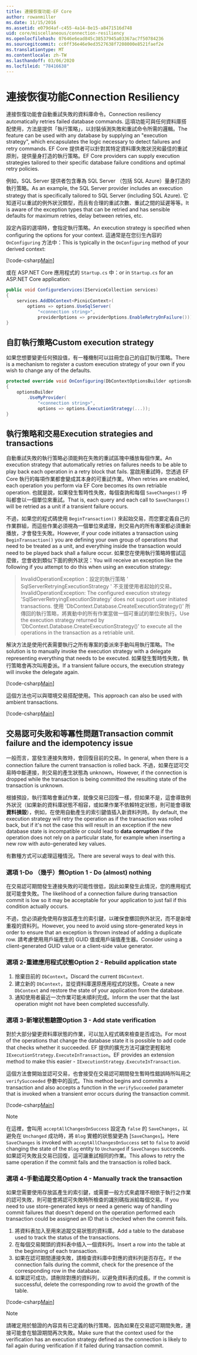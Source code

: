 ```yaml
---
title: 連接恢復功能-EF Core
author: rowanmiller
ms.date: 11/15/2016
ms.assetid: e079d4af-c455-4a14-8e15-a8471516d748
uid: core/miscellaneous/connection-resiliency
ms.openlocfilehash: 07646e6ead845c38537945a03367ac7f50784236
ms.sourcegitcommit: cc0ff36e46e9ed3527638f7208000e8521faef2e
ms.translationtype: MT
ms.contentlocale: zh-TW
ms.lasthandoff: 03/06/2020
ms.locfileid: "78416638"
---
```

# <a name="connection-resiliency"></a><span data-ttu-id="819eb-102">連接恢復功能</span><span class="sxs-lookup"><span data-stu-id="819eb-102">Connection Resiliency</span></span>

<span data-ttu-id="819eb-103">連接恢復功能會自動重試失敗的資料庫命令。</span><span class="sxs-lookup"><span data-stu-id="819eb-103">Connection resiliency automatically retries failed database commands.</span></span> <span data-ttu-id="819eb-104">這項功能可與任何資料庫搭配使用，方法是提供「執行策略」，以封裝偵測失敗和重試命令所需的邏輯。</span><span class="sxs-lookup"><span data-stu-id="819eb-104">The feature can be used with any database by supplying an "execution strategy", which encapsulates the logic necessary to detect failures and retry commands.</span></span> <span data-ttu-id="819eb-105">EF Core 提供者可以針對其特定資料庫失敗狀況和最佳的重試原則，提供量身打造的執行策略。</span><span class="sxs-lookup"><span data-stu-id="819eb-105">EF Core providers can supply execution strategies tailored to their specific database failure conditions and optimal retry policies.</span></span>

<span data-ttu-id="819eb-106">例如，SQL Server 提供者包含專為 SQL Server （包括 SQL Azure）量身打造的執行策略。</span><span class="sxs-lookup"><span data-stu-id="819eb-106">As an example, the SQL Server provider includes an execution strategy that is specifically tailored to SQL Server (including SQL Azure).</span></span> <span data-ttu-id="819eb-107">它知道可以重試的例外狀況類型，而且有合理的重試次數、重試之間的延遲等等。</span><span class="sxs-lookup"><span data-stu-id="819eb-107">It is aware of the exception types that can be retried and has sensible defaults for maximum retries, delay between retries, etc.</span></span>

<span data-ttu-id="819eb-108">設定內容的選項時，會指定執行策略。</span><span class="sxs-lookup"><span data-stu-id="819eb-108">An execution strategy is specified when configuring the options for your context.</span></span> <span data-ttu-id="819eb-109">這通常是在您衍生內容的 `OnConfiguring` 方法中：</span><span class="sxs-lookup"><span data-stu-id="819eb-109">This is typically in the `OnConfiguring` method of your derived context:</span></span>

[!code-csharp[Main](../../../samples/core/Miscellaneous/ConnectionResiliency/Program.cs#OnConfiguring)]

<span data-ttu-id="819eb-110">或在 ASP.NET Core 應用程式的 `Startup.cs` 中：</span><span class="sxs-lookup"><span data-stu-id="819eb-110">or in `Startup.cs` for an ASP.NET Core application:</span></span>

``` csharp
public void ConfigureServices(IServiceCollection services)
{
    services.AddDbContext<PicnicContext>(
        options => options.UseSqlServer(
            "<connection string>",
            providerOptions => providerOptions.EnableRetryOnFailure()));
}
```

## <a name="custom-execution-strategy"></a><span data-ttu-id="819eb-111">自訂執行策略</span><span class="sxs-lookup"><span data-stu-id="819eb-111">Custom execution strategy</span></span>

<span data-ttu-id="819eb-112">如果您想要變更任何預設值，有一種機制可以註冊您自己的自訂執行策略。</span><span class="sxs-lookup"><span data-stu-id="819eb-112">There is a mechanism to register a custom execution strategy of your own if you wish to change any of the defaults.</span></span>

``` csharp
protected override void OnConfiguring(DbContextOptionsBuilder optionsBuilder)
{
    optionsBuilder
        .UseMyProvider(
            "<connection string>",
            options => options.ExecutionStrategy(...));
}
```

## <a name="execution-strategies-and-transactions"></a><span data-ttu-id="819eb-113">執行策略和交易</span><span class="sxs-lookup"><span data-stu-id="819eb-113">Execution strategies and transactions</span></span>

<span data-ttu-id="819eb-114">自動重試失敗的執行策略必須能夠在失敗的重試區塊中播放每個作業。</span><span class="sxs-lookup"><span data-stu-id="819eb-114">An execution strategy that automatically retries on failures needs to be able to play back each operation in a retry block that fails.</span></span> <span data-ttu-id="819eb-115">當啟用重試時，您透過 EF Core 執行的每項作業都會變成其本身的可重試作業。</span><span class="sxs-lookup"><span data-stu-id="819eb-115">When retries are enabled, each operation you perform via EF Core becomes its own retriable operation.</span></span> <span data-ttu-id="819eb-116">也就是說，如果發生暫時性失敗，每個查詢和每個 `SaveChanges()` 呼叫都會以一個單位來重試。</span><span class="sxs-lookup"><span data-stu-id="819eb-116">That is, each query and each call to `SaveChanges()` will be retried as a unit if a transient failure occurs.</span></span>

<span data-ttu-id="819eb-117">不過，如果您的程式碼使用 `BeginTransaction()` 來起始交易，而您要定義自己的作業群組，而這些作業必須視為一個單位來處理，則交易內的所有專案都必須重新播放，才會發生失敗。</span><span class="sxs-lookup"><span data-stu-id="819eb-117">However, if your code initiates a transaction using `BeginTransaction()` you are defining your own group of operations that need to be treated as a unit, and everything inside the transaction would need to be played back shall a failure occur.</span></span> <span data-ttu-id="819eb-118">如果您在使用執行策略時嘗試這麼做，您會收到類似下面的例外狀況：</span><span class="sxs-lookup"><span data-stu-id="819eb-118">You will receive an exception like the following if you attempt to do this when using an execution strategy:</span></span>

> <span data-ttu-id="819eb-119">InvalidOperationException：設定的執行策略 ' SqlServerRetryingExecutionStrategy ' 不支援使用者起始的交易。</span><span class="sxs-lookup"><span data-stu-id="819eb-119">InvalidOperationException: The configured execution strategy 'SqlServerRetryingExecutionStrategy' does not support user initiated transactions.</span></span> <span data-ttu-id="819eb-120">使用 'DbContext.Database.CreateExecutionStrategy()' 所傳回的執行策略，將異動中的所有作業當做一個可重試的單位來執行。</span><span class="sxs-lookup"><span data-stu-id="819eb-120">Use the execution strategy returned by 'DbContext.Database.CreateExecutionStrategy()' to execute all the operations in the transaction as a retriable unit.</span></span>

<span data-ttu-id="819eb-121">解決方法是使用代表需要執行之所有專案的委派來手動叫用執行策略。</span><span class="sxs-lookup"><span data-stu-id="819eb-121">The solution is to manually invoke the execution strategy with a delegate representing everything that needs to be executed.</span></span> <span data-ttu-id="819eb-122">如果發生暫時性失敗，執行策略會再次叫用委派。</span><span class="sxs-lookup"><span data-stu-id="819eb-122">If a transient failure occurs, the execution strategy will invoke the delegate again.</span></span>

[!code-csharp[Main](../../../samples/core/Miscellaneous/ConnectionResiliency/Program.cs#ManualTransaction)]

<span data-ttu-id="819eb-123">這個方法也可以與環境交易搭配使用。</span><span class="sxs-lookup"><span data-stu-id="819eb-123">This approach can also be used with ambient transactions.</span></span>

[!code-csharp[Main](../../../samples/core/Miscellaneous/ConnectionResiliency/Program.cs#AmbientTransaction)]

## <a name="transaction-commit-failure-and-the-idempotency-issue"></a><span data-ttu-id="819eb-124">交易認可失敗和等冪性問題</span><span class="sxs-lookup"><span data-stu-id="819eb-124">Transaction commit failure and the idempotency issue</span></span>

<span data-ttu-id="819eb-125">一般而言，當發生連接失敗時，會回復目前的交易。</span><span class="sxs-lookup"><span data-stu-id="819eb-125">In general, when there is a connection failure the current transaction is rolled back.</span></span> <span data-ttu-id="819eb-126">不過，如果在認可交易時中斷連接，則交易的產生狀態為 unknown。</span><span class="sxs-lookup"><span data-stu-id="819eb-126">However, if the connection is dropped while the transaction is being committed the resulting state of the transaction is unknown.</span></span> 

<span data-ttu-id="819eb-127">根據預設，執行策略會重試作業，就像交易已回復一樣，但如果不是，這會導致例外狀況（如果新的資料庫狀態不相容，或如果作業不依賴特定狀態，則可能會導致**資料損毀**），例如，在使用自動產生的索引鍵值插入新資料列時。</span><span class="sxs-lookup"><span data-stu-id="819eb-127">By default, the execution strategy will retry the operation as if the transaction was rolled back, but if it's not the case this will result in an exception if the new database state is incompatible or could lead to **data corruption** if the operation does not rely on a particular state, for example when inserting a new row with auto-generated key values.</span></span>

<span data-ttu-id="819eb-128">有數種方式可以處理這種情況。</span><span class="sxs-lookup"><span data-stu-id="819eb-128">There are several ways to deal with this.</span></span>

### <a name="option-1---do-almost-nothing"></a><span data-ttu-id="819eb-129">選項 1-Do （幾乎）無</span><span class="sxs-lookup"><span data-stu-id="819eb-129">Option 1 - Do (almost) nothing</span></span>

<span data-ttu-id="819eb-130">在交易認可期間發生連接失敗的可能性很低，因此如果發生此情況，您的應用程式就可能會失敗。</span><span class="sxs-lookup"><span data-stu-id="819eb-130">The likelihood of a connection failure during transaction commit is low so it may be acceptable for your application to just fail if this condition actually occurs.</span></span>

<span data-ttu-id="819eb-131">不過，您必須避免使用存放區產生的索引鍵，以確保會擲回例外狀況，而不是新增重複的資料列。</span><span class="sxs-lookup"><span data-stu-id="819eb-131">However, you need to avoid using store-generated keys in order to ensure that an exception is thrown instead of adding a duplicate row.</span></span> <span data-ttu-id="819eb-132">請考慮使用用戶端產生的 GUID 值或用戶端值產生器。</span><span class="sxs-lookup"><span data-stu-id="819eb-132">Consider using a client-generated GUID value or a client-side value generator.</span></span>

### <a name="option-2---rebuild-application-state"></a><span data-ttu-id="819eb-133">選項 2-重建應用程式狀態</span><span class="sxs-lookup"><span data-stu-id="819eb-133">Option 2 - Rebuild application state</span></span>

1. <span data-ttu-id="819eb-134">捨棄目前的 `DbContext`。</span><span class="sxs-lookup"><span data-stu-id="819eb-134">Discard the current `DbContext`.</span></span>
2. <span data-ttu-id="819eb-135">建立新的 `DbContext`，並從資料庫還原應用程式的狀態。</span><span class="sxs-lookup"><span data-stu-id="819eb-135">Create a new `DbContext` and restore the state of your application from the database.</span></span>
3. <span data-ttu-id="819eb-136">通知使用者最近一次作業可能未順利完成。</span><span class="sxs-lookup"><span data-stu-id="819eb-136">Inform the user that the last operation might not have been completed successfully.</span></span>

### <a name="option-3---add-state-verification"></a><span data-ttu-id="819eb-137">選項 3-新增狀態驗證</span><span class="sxs-lookup"><span data-stu-id="819eb-137">Option 3 - Add state verification</span></span>

<span data-ttu-id="819eb-138">對於大部分變更資料庫狀態的作業，可以加入程式碼來檢查是否成功。</span><span class="sxs-lookup"><span data-stu-id="819eb-138">For most of the operations that change the database state it is possible to add code that checks whether it succeeded.</span></span> <span data-ttu-id="819eb-139">EF 提供的擴充方法可讓您更輕鬆地 `IExecutionStrategy.ExecuteInTransaction`。</span><span class="sxs-lookup"><span data-stu-id="819eb-139">EF provides an extension method to make this easier - `IExecutionStrategy.ExecuteInTransaction`.</span></span>

<span data-ttu-id="819eb-140">這個方法會開始並認可交易，也會接受在交易認可期間發生暫時性錯誤時所叫用之 `verifySucceeded` 參數中的函式。</span><span class="sxs-lookup"><span data-stu-id="819eb-140">This method begins and commits a transaction and also accepts a function in the `verifySucceeded` parameter that is invoked when a transient error occurs during the transaction commit.</span></span>

[!code-csharp[Main](../../../samples/core/Miscellaneous/ConnectionResiliency/Program.cs#Verification)]

> [!NOTE]
> <span data-ttu-id="819eb-141">在這裡，會叫用 `acceptAllChangesOnSuccess` 設定為 `false` 的 `SaveChanges`，以避免在 `Unchanged` 成功時，將 `Blog` 實體的狀態變更為 [`SaveChanges`]。</span><span class="sxs-lookup"><span data-stu-id="819eb-141">Here `SaveChanges` is invoked with `acceptAllChangesOnSuccess` set to `false` to avoid changing the state of the `Blog` entity to `Unchanged` if `SaveChanges` succeeds.</span></span> <span data-ttu-id="819eb-142">如果認可失敗且交易已回復，這可讓重試相同的作業。</span><span class="sxs-lookup"><span data-stu-id="819eb-142">This allows to retry the same operation if the commit fails and the transaction is rolled back.</span></span>

### <a name="option-4---manually-track-the-transaction"></a><span data-ttu-id="819eb-143">選項 4-手動追蹤交易</span><span class="sxs-lookup"><span data-stu-id="819eb-143">Option 4 - Manually track the transaction</span></span>

<span data-ttu-id="819eb-144">如果您需要使用存放區產生的索引鍵，或需要一般方式來處理不相依于執行之作業的認可失敗，則可能會將認可失敗時所檢查的識別碼指派給每個交易。</span><span class="sxs-lookup"><span data-stu-id="819eb-144">If you need to use store-generated keys or need a generic way of handling commit failures that doesn't depend on the operation performed each transaction could be assigned an ID that is checked when the commit fails.</span></span>

1. <span data-ttu-id="819eb-145">將資料表加入至用來追蹤交易狀態的資料庫。</span><span class="sxs-lookup"><span data-stu-id="819eb-145">Add a table to the database used to track the status of the transactions.</span></span>
2. <span data-ttu-id="819eb-146">在每個交易開頭的資料表中插入一個資料列。</span><span class="sxs-lookup"><span data-stu-id="819eb-146">Insert a row into the table at the beginning of each transaction.</span></span>
3. <span data-ttu-id="819eb-147">如果在認可期間連接失敗，請檢查資料庫中對應的資料列是否存在。</span><span class="sxs-lookup"><span data-stu-id="819eb-147">If the connection fails during the commit, check for the presence of the corresponding row in the database.</span></span>
4. <span data-ttu-id="819eb-148">如果認可成功，請刪除對應的資料列，以避免資料表的成長。</span><span class="sxs-lookup"><span data-stu-id="819eb-148">If the commit is successful, delete the corresponding row to avoid the growth of the table.</span></span>

[!code-csharp[Main](../../../samples/core/Miscellaneous/ConnectionResiliency/Program.cs#Tracking)]

> [!NOTE]
> <span data-ttu-id="819eb-149">請確定用於驗證的內容具有已定義的執行策略，因為如果在交易認可期間失敗，連接可能會在驗證期間再次失敗。</span><span class="sxs-lookup"><span data-stu-id="819eb-149">Make sure that the context used for the verification has an execution strategy defined as the connection is likely to fail again during verification if it failed during transaction commit.</span></span>
